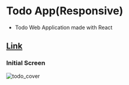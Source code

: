 # Todo App(Responsive)

* Todo Web Application made with React


## [Link](https://www.juni-official.com/todo)

### Initial Screen

![todo_cover](https://user-images.githubusercontent.com/38034518/118227046-d4b1a880-b4c2-11eb-9d6a-506b546d055c.png)

